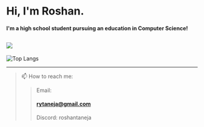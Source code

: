 # Hi, I'm Roshan.
#### I'm a high school student pursuing an education in Computer Science!
![](https://komarev.com/ghpvc/?username=daroshi11260&color=green&style=flat-square)
---
<!--
![Daroshi11260's GitHub stats](https://github-readme-stats.vercel.app/api?username=Daroshi11260&count_private=true&show_icons=true&theme=radical)
-->
![Top Langs](https://github-readme-stats.vercel.app/api/top-langs/?username=Daroshi11260&hide=html,javascript,css,cmake,makefile)

<!--
![Skills](https://skillicons.dev/icons?i=py,java,cpp,discord,bots,js,html,pug,css,mongo,aws,ps,pr,ae)
-->
---
>📫 How to reach me:
>> Email: <h4 href="mailto:rytaneja@gmail.com">rytaneja@gmail.com</h4>
>> 
>> Discord: roshantaneja

<!--
**Daroshi11260/Daroshi11260** is a ✨ _special_ ✨ repository because its `README.md` (this file) appears on your GitHub profile.

Here are some ideas to get you started:

- 🔭 I’m currently working on ...
- 🌱 I’m currently learning ...
- 👯 I’m looking to collaborate on ...
- 🤔 I’m looking for help with ...
- 💬 Ask me about ...
- 📫 How to reach me: ...
- 😄 Pronouns: ...
- ⚡ Fun fact: ...
-->
